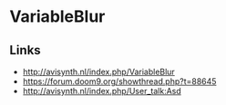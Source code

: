 # VariableBlur

## Links
- http://avisynth.nl/index.php/VariableBlur
- https://forum.doom9.org/showthread.php?t=88645
- http://avisynth.nl/index.php/User_talk:Asd
